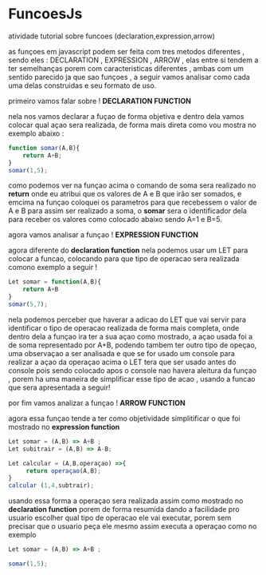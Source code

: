 # FuncoesJs
atividade tutorial sobre funcoes (declaration,expression,arrow)

as funçoes em javascript podem ser feita com tres metodos diferentes , sendo eles : DECLARATION , EXPRESSION , ARROW , elas entre si tendem a ter semelhanças porem com caracteristicas diferentes , ambas com um sentido parecido ja que sao funçoes , a seguir vamos analisar como cada uma delas construidas e seu formato de uso.

primeiro vamos falar sobre !
**DECLARATION FUNCTION**

nela nos vamos declarar a fuçao de forma objetiva e dentro dela vamos colocar qual açao sera realizada, de forma mais direta como vou mostra no exemplo abaixo :
```js
function somar(A,B){
    return A+B;
}
somar(1,5);
```

como podemos ver na funçao acima o comando de soma sera realizado no **return** onde eu atribui que os valores de A e B que irão ser somados, e emcima na funçao coloquei os parametros para que recebessem o valor de A e B para assim ser realizado a soma, o **somar** sera o identificador dela para receber os valores como colocado abaixo sendo A=1 e B=5.


agora vamos analisar a funçao !
**EXPRESSION FUNCTION**

agora diferente do **declaration function** nela podemos usar um LET para colocar a funcao, colocando para que tipo de operacao sera realizada comono exemplo a seguir !

```js
Let somar = function(A,B){
    return A+B
}
somar(5,7);
```

nela podemos perceber que haverar a adicao do LET que vai servir para identificar o tipo de operacao realizada de forma mais completa, onde dentro dela a funçao ira ter a sua açao como mostrado, a açao usada foi a de soma representado por A+B, podendo tambem ter outro tipo de opeçao, uma observaçao a ser analisada e que se for usado um console para realizar a açao da operaçao acima o LET tera que ser usado antes do console pois sendo colocado apos o console nao havera aleitura da funçao , porem ha uma maneira de simplificar esse tipo de acao , usando a funcao que sera apresentada a seguir!

por fim vamos analizar a funçao !
**ARROW FUNCTION**

agora essa funçao tende a ter como objetividade simplitificar o que foi mostrado no **expression function**

```js
Let somar = (A,B) => A+B ; 
Let subitrair = (A,B) => A-B;

Let calcular = (A,B,operaçao) =>{
     return operaçao(A,B);
}
calcular (1,4,subtrair);

```
usando essa forma a operaçao sera realizada assim como mostrado no **declaration function** porem de forma resumida dando a facilidade pro usuario escolher qual tipo de operacao ele vai executar, porem sem precisar que o usuario peça ele mesmo assim executa a operaçao como no exemplo

```js
Let somar = (A,B) => A+B ;

somar(1,5);
```

